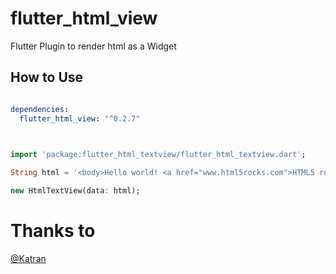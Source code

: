 # flutter_html_view

Flutter Plugin to render html as a Widget

## How to Use

```yaml

dependencies:
  flutter_html_view: "^0.2.7"
  
```

```dart

import 'package:flutter_html_textview/flutter_html_textview.dart';

String html = '<body>Hello world! <a href="www.html5rocks.com">HTML5 rocks!';

new HtmlTextView(data: html);

```

# Thanks to

[@Katran](https://github.com/Katarn)

